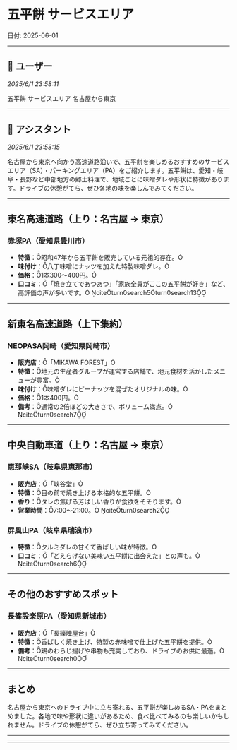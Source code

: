# 五平餅 サービスエリア

日付: 2025-06-01

---

## 👤 ユーザー
*2025/6/1 23:58:11*

五平餅 サービスエリア 名古屋から東京

---

## 🤖 アシスタント
*2025/6/1 23:58:15*

名古屋から東京へ向かう高速道路沿いで、五平餅を楽しめるおすすめのサービスエリア（SA）・パーキングエリア（PA）をご紹介します。五平餅は、愛知・岐阜・長野など中部地方の郷土料理で、地域ごとに味噌ダレや形状に特徴があります。ドライブの休憩がてら、ぜひ各地の味を楽しんでみてください。

---

## 東名高速道路（上り：名古屋 → 東京）

### 赤塚PA（愛知県豊川市）

- **特徴**：昭和47年から五平餅を販売している元祖的存在。
- **味付け**：八丁味噌にナッツを加えた特製味噌ダレ。
- **価格**：1本300〜400円。
- **口コミ**：「焼き立てであつあつ」「家族全員がここの五平餅が好き」など、高評価の声が多いです。 citeturn0search5turn0search13

---

## 新東名高速道路（上下集約）

### NEOPASA岡崎（愛知県岡崎市）

- **販売店**：「MIKAWA FOREST」
- **特徴**：地元の生産者グループが運営する店舗で、地元食材を活かしたメニューが豊富。
- **味付け**：味噌ダレにピーナッツを混ぜたオリジナルの味。
- **価格**：1本400円。
- **備考**：通常の2倍ほどの大きさで、ボリューム満点。 citeturn0search7

---

## 中央自動車道（上り：名古屋 → 東京）

### 恵那峡SA（岐阜県恵那市）

- **販売店**：「峡谷堂」
- **特徴**：目の前で焼き上げる本格的な五平餅。
- **香り**：タレの焦げる芳ばしい香りが食欲をそそります。
- **営業時間**：7:00～21:00。 citeturn0search2

### 屏風山PA（岐阜県瑞浪市）

- **特徴**：クルミダレの甘くて香ばしい味が特徴。
- **口コミ**：「どえらげない美味い五平餅に出会えた」との声も。 citeturn0search6

---

## その他のおすすめスポット

### 長篠設楽原PA（愛知県新城市）

- **販売店**：「長篠陣屋台」
- **特徴**：香ばしく焼き上げ、特製の赤味噌で仕上げた五平餅を提供。
- **備考**：鶏のわらじ揚げや串物も充実しており、ドライブのお供に最適。 citeturn0search0

---

## まとめ

名古屋から東京へのドライブ中に立ち寄れる、五平餅が楽しめるSA・PAをまとめました。各地で味や形状に違いがあるため、食べ比べてみるのも楽しいかもしれません。ドライブの休憩がてら、ぜひ立ち寄ってみてください。

---

---
